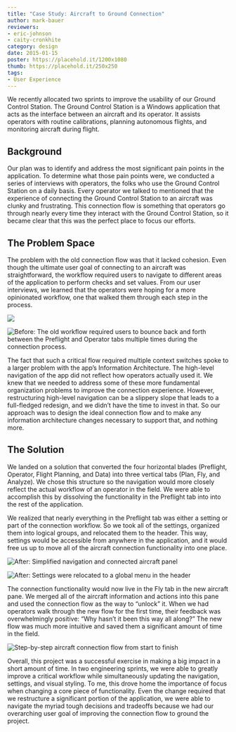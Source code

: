 ```yaml
---
title: "Case Study: Aircraft to Ground Connection"
author: mark-bauer
reviewers:
- eric-johnson
- caity-cronkhite
category: design
date: 2015-01-15
poster: https://placehold.it/1200x1080
thumb: https://placehold.it/250x250
tags:
- User Experience
---
```


We recently allocated two sprints to improve the usability of our Ground Control Station. The Ground Control Station is a Windows application that acts as the interface between an aircraft and its operator. It assists operators with routine calibrations, planning autonomous flights, and monitoring aircraft during flight.

Background
----------
Our plan was to identify and address the most significant pain points in the application. To determine what those pain points were, we conducted a series of interviews with operators, the folks who use the Ground Control Station on a daily basis. Every operator we talked to mentioned that the experience of connecting the Ground Control Station to an aircraft was clunky and frustrating. This connection flow is something that operators go through nearly every time they interact with the Ground Control Station, so it became clear that this was the perfect place to focus our efforts.

The Problem Space
-----------------
The problem with the old connection flow was that it lacked cohesion. Even though the ultimate user goal of connecting to an aircraft was straightforward, the workflow required users to navigate to different areas of the application to perform checks and set values. From our user interviews, we learned that the operators were hoping for a more opinionated workflow, one that walked them through each step in the process.

![](https://placehold.it/750x400)

![Before: The old workflow required users to bounce back and forth between the Preflight and Operator tabs multiple times during the connection process.](https://placehold.it/750x400)

The fact that such a critical flow required multiple context switches spoke to a larger problem with the app’s Information Architecture. The high-level navigation of the app did not reflect how operators actually used it. We knew that we needed to address some of these more fundamental organization problems to improve the connection experience. However, restructuring high-level navigation can be a slippery slope that leads to a full-fledged redesign, and we didn’t have the time to invest in that. So our approach was to design the ideal connection flow and to make any information architecture changes necessary to support that, and nothing more.

The Solution
------------
We landed on a solution that converted the four horizontal blades (Preflight, Operator, Flight Planning, and Data) into three vertical tabs (Plan, Fly, and Analyze). We chose this structure so the navigation would more closely reflect the actual workflow of an operator in the field. We were able to accomplish this by dissolving the functionality in the Preflight tab into into the rest of the application.

We realized that nearly everything in the Preflight tab was either a setting or part of the connection workflow. So we took all of the settings, organized them into logical groups, and relocated them to the header. This way, settings would be accessible from anywhere in the application, and it would free us up to move all of the aircraft connection functionality into one place.

![After: Simplified navigation and connected aircraft panel](https://placehold.it/750x400)

![After: Settings were relocated to a global menu in the header](https://placehold.it/750x400)

The connection functionality would now live in the Fly tab in the new aircraft pane. We merged all of the aircraft information and actions into this pane and used the connection flow as the way to “unlock” it. When we had operators walk through the new flow for the first time, their feedback was overwhelmingly positive: “Why hasn’t it been this way all along?” The new flow was much more intuitive and saved them a significant amount of time in the field.

![Step-by-step aircraft connection flow from start to finish](https://placehold.it/750x400)

Overall, this project was a successful exercise in making a big impact in a short amount of time. In two engineering sprints, we were able to greatly improve a critical workflow while simultaneously updating the navigation, settings, and visual styling. To me, this drove home the importance of focus when changing a core piece of functionality. Even the change required that we restructure a significant portion of the application, we were able to navigate the myriad tough decisions and tradeoffs because we had our overarching user goal of improving the connection flow to ground the project.

